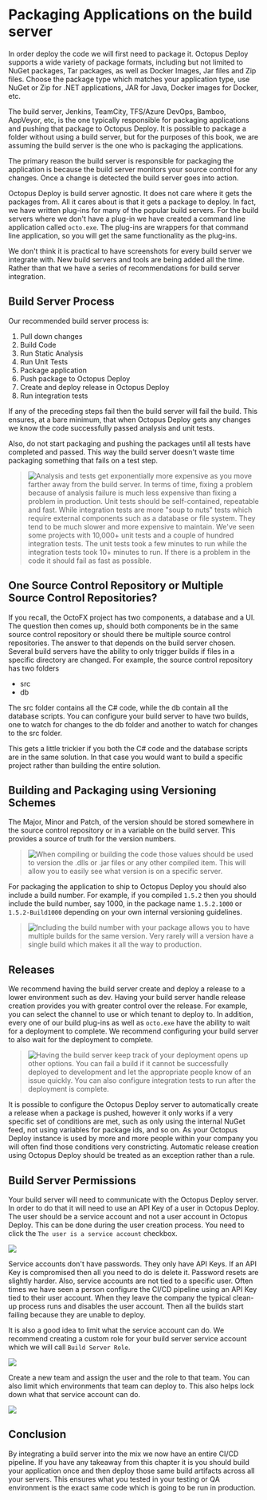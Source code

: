 # Packaging Applications on the build server

In order deploy the code we will first need to package it.  Octopus Deploy supports a wide variety of package formats, including but not limited to NuGet packages, Tar packages, as well as Docker Images, Jar files and Zip files.  Choose the package type which matches your application type, use NuGet or Zip for .NET applications, JAR for Java, Docker images for Docker, etc.

The build server, Jenkins, TeamCity, TFS/Azure DevOps, Bamboo, AppVeyor, etc, is the one typically responsible for packaging applications and pushing that package to Octopus Deploy.  It is possible to package a folder without using a build server, but for the purposes of this book, we are assuming the build server is the one who is packaging the applications.

The primary reason the build server is responsible for packaging the application is because the build server monitors your source control for any changes.  Once a change is detected the build server goes into action.  

Octopus Deploy is build server agnostic.  It does not care where it gets the packages from.  All it cares about is that it gets a package to deploy.  In fact, we have written plug-ins for many of the popular build servers.  For the build servers where we don't have a plug-in we have created a command line application called `octo.exe`.  The plug-ins are wrappers for that command line application, so you will get the same functionality as the plug-ins.  

We don't think it is practical to have screenshots for every build server we integrate with.  New build servers and tools are being added all the time.  Rather than that we have a series of recommendations for build server integration.

## Build Server Process 

Our recommended build server process is:

1) Pull down changes
2) Build Code
3) Run Static Analysis
4) Run Unit Tests
5) Package application
6) Push package to Octopus Deploy
7) Create and deploy release in Octopus Deploy
8) Run integration tests

If any of the preceding steps fail then the build server will fail the build.  This ensures, at a bare minimum, that when Octopus Deploy gets any changes we know the code successfully passed analysis and unit tests.  

Also, do not start packaging and pushing the packages until all tests have completed and passed.  This way the build server doesn't waste time packaging something that fails on a test step.  

> <img src="images/professoroctopus.png" style="float: left;"> Analysis and tests get exponentially more expensive as you move farther away from the build server.  In terms of time, fixing a problem because of analysis failure is much less expensive than fixing a problem in production.  Unit tests should be self-contained, repeatable and fast.  While integration tests are more "soup to nuts" tests which require external components such as a database or file system.  They tend to be much slower and more expensive to maintain. We've seen some projects with 10,000+ unit tests and a couple of hundred integration tests.  The unit tests took a few minutes to run while the integration tests took 10+ minutes to run.  If there is a problem in the code it should fail as fast as possible.  

## One Source Control Repository or Multiple Source Control Repositories?

If you recall, the OctoFX project has two components, a database and a UI.  The question then comes up, should both components be in the same source control repository or should there be multiple source control repositories.  The answer to that depends on the build server chosen.  Several build servers have the ability to only trigger builds if files in a specific directory are changed.  For example, the source control repository has two folders

- src
- db

The src folder contains all the C# code, while the db contain all the database scripts.  You can configure your build server to have two builds, one to watch for changes to the db folder and another to watch for changes to the src folder.  

This gets a little trickier if you both the C# code and the database scripts are in the same solution.  In that case you would want to build a specific project rather than building the entire solution.

## Building and Packaging using Versioning Schemes

The Major, Minor and Patch, of the version should be stored somewhere in the source control repository or in a variable on the build server.  This provides a source of truth for the version numbers.

> <img src="images/professoroctopus.png" style="float: left;"> When compiling or building the code those values should be used to version the .dlls or .jar files or any other compiled item.  This will allow you to easily see what version is on a specific server.  

For packaging the application to ship to Octopus Deploy you should also include a build number.  For example, if you compiled `1.5.2` then you should include the build number, say 1000, in the package name `1.5.2.1000` or `1.5.2-Build1000` depending on your own internal versioning guidelines.  

> <img src="images/professoroctopus.png" style="float: left;"> Including the build number with your package allows you to have multiple builds for the same version.  Very rarely will a version have a single build which makes it all the way to production.

## Releases

We recommend having the build server create and deploy a release to a lower environment such as dev.  Having your build server handle release creation provides you with greater control over the release.  For example, you can select the channel to use or which tenant to deploy to.  In addition, every one of our build plug-ins as well as `octo.exe` have the ability to wait for a deployment to complete.  We recommend configuring your build server to also wait for the deployment to complete. 

> <img src="images/professoroctopus.png" style="float: left;">  Having the build server keep track of your deployment opens up other options.  You can fail a build if it cannot be successfully deployed to development and let the appropriate people know of an issue quickly.  You can also configure integration tests to run after the deployment is complete.

It is possible to configure the Octopus Deploy server to automatically create a release when a package is pushed, however it only works if a very specific set of conditions are met, such as only using the internal NuGet feed, not using variables for package ids, and so on.  As your Octopus Deploy instance is used by more and more people within your company you will often find those conditions very constricting.  Automatic release creation using Octopus Deploy should be treated as an exception rather than a rule.

## Build Server Permissions

Your build server will need to communicate with the Octopus Deploy server.  In order to do that it will need to use an API Key of a user in Octopus Deploy.  The user should be a service account and not a user account in Octopus Deploy.  This can be done during the user creation process.  You need to click the `The user is a service account` checkbox.

![](images/packagingapplications-serviceaccountcreation.png)

Service accounts don't have passwords.  They only have API Keys.  If an API Key is compromised then all you need to do is delete it.  Password resets are slightly harder.  Also, service accounts are not tied to a specific user.  Often times we have seen a person configure the CI/CD pipeline using an API Key tied to their user account.  When they leave the company the typical clean-up process runs and disables the user account.  Then all the builds start failing because they are unable to deploy.

It is also a good idea to limit what the service account can do.  We recommend creating a custom role for your build server service account which we will call `Build Server Role`.

![](images/packagingapplications-buildserverrole.png)

Create a new team and assign the user and the role to that team.  You can also limit which environments that team can deploy to.  This also helps lock down what that service account can do.

![](images/packagingapplications-buildserverteam.png)

## Conclusion

By integrating a build server into the mix we now have an entire CI/CD pipeline.  If you have any takeaway from this chapter it is you should build your application once and then deploy those same build artifacts across all your servers.  This ensures what you tested in your testing or QA environment is the exact same code which is going to be run in production.  